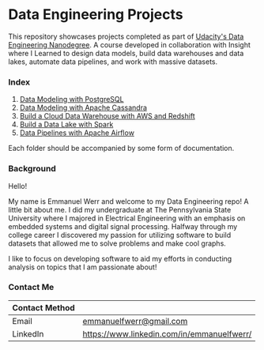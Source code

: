 # Data Engineering Projects
This repository showcases projects completed as part of [Udacity's Data Engineering Nanodegree](https://www.udacity.com/course/data-engineer-nanodegree--nd027). A course developed in collaboration with Insight where I Learned to design data models, build data warehouses and data lakes, automate data pipelines, and work with massive datasets.

### Index
1. [Data Modeling with PostgreSQL](https://github.com/emmanuelfwerr/DataEngineering/tree/master/Data%20Modeling%20with%20PostgreSQL)
2. [Data Modeling with Apache Cassandra](https://github.com/emmanuelfwerr/DataEngineering/tree/master/Data%20Modeling%20with%20Apache%20Cassandra)
3. [Build a Cloud Data Warehouse with AWS and Redshift](https://github.com/emmanuelfwerr/DataEngineering/tree/master/Build%20a%20Cloud%20Data%20Warehouse)
4. [Build a Data Lake with Spark](https://github.com/emmanuelfwerr/DataEngineering/tree/master/Build%20a%20Data%20Lake)
5. [Data Pipelines with Apache Airflow](https://github.com/emmanuelfwerr/DataEngineering/tree/master/Data%20Pipelines%20with%20Airflow)
   
Each folder should be accompanied by some form of documentation.

### Background
Hello!

My name is Emmanuel Werr and welcome to my Data Engineering repo! A little bit about me. I did my undergraduate at The Pennsylvania State University where I majored in Electrical Engineering with an emphasis on embedded systems and digital signal processing. Halfway through my college career I discovered my passion for utilizing software to build datasets that allowed me to solve problems and make cool graphs. 

I like to focus on developing software to aid my efforts in conducting analysis on topics that I am passionate about!

### Contact Me

| Contact Method |  |
| --- | --- |
| Email | emmanuelfwerr@gmail.com |
| LinkedIn | https://www.linkedin.com/in/emmanuelfwerr/ |
